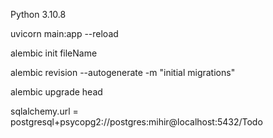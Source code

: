<!-- Python Version -->
Python 3.10.8

<!-- Project Start -->

uvicorn main:app --reload


<!-- Migrations -->
<!-- Init Migrations -->

alembic init fileName

<!-- Create Migrations file  -->

alembic revision --autogenerate -m "initial migrations"

<!-- Migrations Up -->

alembic upgrade head



<!-- Need to set on migrations env.py file -->
<!-- from models.UserModel import Base -->
<!-- target_metadata = Base.metadata -->


sqlalchemy.url = postgresql+psycopg2://postgres:mihir@localhost:5432/Todo